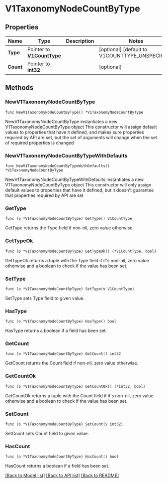 # V1TaxonomyNodeCountByType

## Properties

Name | Type | Description | Notes
------------ | ------------- | ------------- | -------------
**Type** | Pointer to [**V1CountType**](V1CountType.md) |  | [optional] [default to V1COUNTTYPE_UNSPECIFIED]
**Count** | Pointer to **int32** |  | [optional] 

## Methods

### NewV1TaxonomyNodeCountByType

`func NewV1TaxonomyNodeCountByType() *V1TaxonomyNodeCountByType`

NewV1TaxonomyNodeCountByType instantiates a new V1TaxonomyNodeCountByType object
This constructor will assign default values to properties that have it defined,
and makes sure properties required by API are set, but the set of arguments
will change when the set of required properties is changed

### NewV1TaxonomyNodeCountByTypeWithDefaults

`func NewV1TaxonomyNodeCountByTypeWithDefaults() *V1TaxonomyNodeCountByType`

NewV1TaxonomyNodeCountByTypeWithDefaults instantiates a new V1TaxonomyNodeCountByType object
This constructor will only assign default values to properties that have it defined,
but it doesn't guarantee that properties required by API are set

### GetType

`func (o *V1TaxonomyNodeCountByType) GetType() V1CountType`

GetType returns the Type field if non-nil, zero value otherwise.

### GetTypeOk

`func (o *V1TaxonomyNodeCountByType) GetTypeOk() (*V1CountType, bool)`

GetTypeOk returns a tuple with the Type field if it's non-nil, zero value otherwise
and a boolean to check if the value has been set.

### SetType

`func (o *V1TaxonomyNodeCountByType) SetType(v V1CountType)`

SetType sets Type field to given value.

### HasType

`func (o *V1TaxonomyNodeCountByType) HasType() bool`

HasType returns a boolean if a field has been set.

### GetCount

`func (o *V1TaxonomyNodeCountByType) GetCount() int32`

GetCount returns the Count field if non-nil, zero value otherwise.

### GetCountOk

`func (o *V1TaxonomyNodeCountByType) GetCountOk() (*int32, bool)`

GetCountOk returns a tuple with the Count field if it's non-nil, zero value otherwise
and a boolean to check if the value has been set.

### SetCount

`func (o *V1TaxonomyNodeCountByType) SetCount(v int32)`

SetCount sets Count field to given value.

### HasCount

`func (o *V1TaxonomyNodeCountByType) HasCount() bool`

HasCount returns a boolean if a field has been set.


[[Back to Model list]](../README.md#documentation-for-models) [[Back to API list]](../README.md#documentation-for-api-endpoints) [[Back to README]](../README.md)


